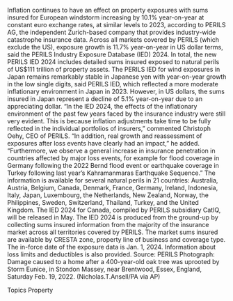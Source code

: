 Inflation continues to have an effect on property exposures with sums insured for European windstorm increasing by 10.1% year-on-year at constant euro exchange rates, at similar levels to 2023, according to PERILS AG, the independent Zurich-based company that provides industry-wide catastrophe insurance data.
Across all markets covered by PERILS (which exclude the US), exposure growth is 11.7% year-on-year in US dollar terms, said the PERILS Industry Exposure Database (IED) 2024.
In total, the new PERILS IED 2024 includes detailed sums insured exposed to natural perils of US$111 trillion of property assets.
The PERILS IED for wind exposures in Japan remains remarkably stable in Japanese yen with year-on-year growth in the low single digits, said PERILS IED, which reflected a more moderate inflationary environment in Japan in 2023. However, in US dollars, the sums insured in Japan represent a decline of 5.1% year-on-year due to an appreciating dollar.
“In the IED 2024, the effects of the inflationary environment of the past few years faced by the insurance industry were still very evident. This is because inflation adjustments take time to be fully reflected in the individual portfolios of insurers,” commented Christoph Oehy, CEO of PERILS.
“In addition, real growth and reassessment of exposures after loss events have clearly had an impact,” he added.
“Furthermore, we observe a general increase in insurance penetration in countries affected by major loss events, for example for flood coverage in Germany following the 2022 Bernd flood event or earthquake coverage in Turkey following last year’s Kahramanmaras Earthquake Sequence.”
The information is available for several natural perils in 21 countries: Australia, Austria, Belgium, Canada, Denmark, France, Germany, Ireland, Indonesia, Italy, Japan, Luxembourg, the Netherlands, New Zealand, Norway, the Philippines, Sweden, Switzerland, Thailand, Turkey, and the United Kingdom. The IED 2024 for Canada, compiled by PERILS subsidiary CatIQ, will be released in May.
The IED 2024 is produced from the ground-up by collecting sums insured information from the majority of the insurance market across all territories covered by PERILS. The market sums insured are available by CRESTA zone, property line of business and coverage type. The in-force date of the exposure data is Jan. 1, 2024. Information about loss limits and deductibles is also provided.
Source: PERILS
Photograph: Damage caused to a home after a 400-year-old oak tree was uprooted by Storm Eunice, in Stondon Massey, near Brentwood, Essex, England, Saturday Feb. 19, 2022. (Nicholas.T.Ansell/PA via AP)

Topics
Property
